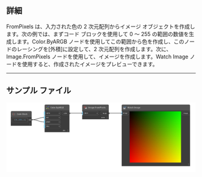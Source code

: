 ## 詳細
FromPixels は、入力された色の 2 次元配列からイメージ オブジェクトを作成します。次の例では、まずコード ブロックを使用して 0 ～ 255 の範囲の数値を生成します。Color.ByARGB ノードを使用してこの範囲から色を作成し、このノードのレーシングを[外積]に設定して、2 次元配列を作成します。次に、Image.FromPixels ノードを使用して、イメージを作成します。Watch Image ノードを使用すると、作成されたイメージをプレビューできます。
___
## サンプル ファイル

![FromPixels (colors)](./DSCore.IO.Image.FromPixels(colors)_img.jpg)


